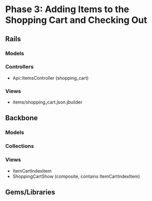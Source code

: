 # Phase 3: Adding Items to the Shopping Cart and Checking Out

## Rails
### Models

### Controllers
* Api::ItemsController (shopping_cart)

### Views
* items/shopping_cart.json.jbuilder

## Backbone
### Models

### Collections

### Views
* ItemCartIndexItem
* ShoppingCartShow (composite, contains ItemCartIndexItem)

## Gems/Libraries
